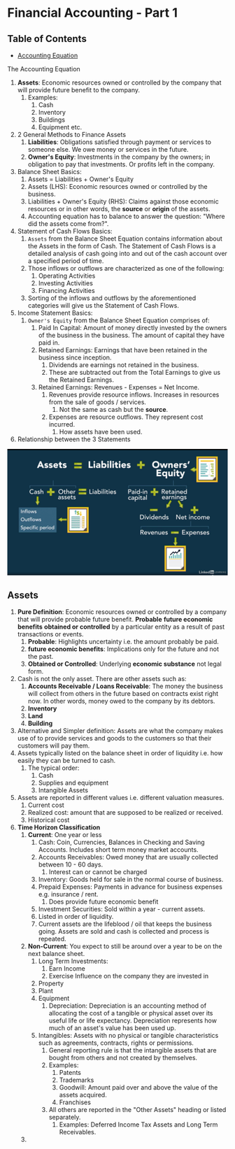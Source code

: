 # Financial Accounting - Part 1

## Table of Contents
* [Accounting Equation](#the-accounting-equation)

<a name="the-accounting-equation"> The Accounting Equation </a>

1. __Assets__: Economic resources owned or controlled by the company that will provide future benefit to the company. 
   1. Examples:
      1. Cash
      2. Inventory
      3. Buildings
      4. Equipment etc.
2. 2 General Methods to Finance Assets
   1. __Liabilities__: Obligations satisfied through payment or services to someone else. We owe money or services in the future.
   2. __Owner's Equity__: Investments in the company by the owners; in obligation to pay that investments. Or profits left in the company. 
3. Balance Sheet Basics:
   1. Assets = Liabilities + Owner's Equity
   2. Assets (LHS): Economic resources owned or controlled by the business.
   3. Liabilities + Owner's Equity (RHS): Claims against those economic resources or in other words, the __source__ or __origin__ of the assets. 
   4. Accounting equation has to balance to answer the question: "Where did the assets come from?".
4. Statement of Cash Flows Basics:
   1. ``Assets`` from the Balance Sheet Equation contains information about the Assets in the form of Cash. The Statement of Cash Flows is a detailed analysis of cash going into and out of the cash account over a specified period of time. 
   2. Those inflows or outflows are characterized as one of the following:
      1. Operating Activities
      2. Investing Activities
      3. Financing Activities
   3. Sorting of the inflows and outflows by the aforementioned categories will give us the Statement of Cash Flows. 
5. Income Statement Basics:
   1. ``Owner's Equity`` from the Balance Sheet Equation comprises of:
      1. Paid In Capital: Amount of money directly invested by the owners of the business in the business. The amount of capital they have paid in.
      2. Retained Earnings: Earnings that have been retained in the business since inception.
         1. Dividends are earnings not retained in the business.
         2. These are subtracted out from the Total Earnings to give us the Retained Earnings.
      3.  Retained Earnings: Revenues - Expenses = Net Income.
          1.  Revenues provide resource inflows. Increases in resources from the sale of goods / services.
              1.  Not the same as cash but the __source__.
          2.  Expenses are resource outflows. They represent cost incurred.
              1.  How assets have been used.
6. Relationship between the 3 Statements

![image](./pics/RelationshipBetweenAll.png)

## Assets

1. __Pure Definition__: Economic resources owned or controlled by a company that will provide probable future benefit. __Probable__ __future economic benefits__ __obtained or controlled__ by a particular entity as a result of past transactions or events.
   1. __Probable__: Highlights uncertainty i.e. the amount probably be paid.
   2. __future economic benefits__: Implications only for the future and not the past. 
   3. __Obtained or Controlled__: Underlying __economic substance__ not legal form. 
2. Cash is not the only asset. There are other assets such as:
   1. __Accounts Receivable / Loans Receivable__: The money the business will collect from others in the future based on contracts exist right now. In other words, money owed to the company by its debtors.
   2. __Inventory__
   3. __Land__
   4. __Building__ 
3. Alternative and Simpler definition: Assets are what the company makes use of to provide services and goods to the customers so that their customers will pay them.
4. Assets typically listed on the balance sheet in order of liquidity i.e. how easily they can be turned to cash.
   1. The typical order:
      1. Cash
      2. Supplies and equipment
      3. Intangible Assets
5. Assets are reported in different values i.e. different valuation measures.
   1. Current cost
   2. Realized cost: amount that are supposed to be realized or received.
   3. Historical cost
6. __Time Horizon Classification__
   1. __Current__: One year or less
      1. Cash: Coin, Currencies, Balances in Checking and Saving Accounts. Includes short term money market accounts.
      2. Accounts Receivables: Owed money that are usually collected between 10 - 60 days.
         1. Interest can or cannot be charged
      3. Inventory: Goods held for sale in the normal course of business.
      4. Prepaid Expenses: Payments in advance for business expenses e.g. insurance / rent.
         1. Does provide future economic benefit
      5. Investment Securities: Sold within a year - current assets.
      6. Listed in order of liquidity. 
      7. Current assets are the lifeblood / oil that keeps the business going. Assets are sold and cash is collected and process is repeated. 
   2. __Non-Current__: You expect to still be around over a year to be on the next balance sheet.
      1. Long Term Investments: 
         1. Earn Income
         2. Exercise Influence on the company they are invested in
      2. Property
      3. Plant
      4. Equipment
         1. Depreciation: Depreciation is an accounting method of allocating the cost of a tangible or physical asset over its useful life or life expectancy. Depreciation represents how much of an asset's value has been used up.
      5. Intangibles: Assets with no physical or tangible characteristics such as agreements, contracts, rights or permissions. 
         1. General reporting rule is that the intangible assets that are bought from others and not created by themselves.
         2. Examples:
            1. Patents
            2. Trademarks
            3. Goodwill: Amount paid over and above the value of the assets acquired.
            4. Franchises
         3. All others are reported in the "Other Assets" heading or listed separately.
            1. Examples: Deferred Income Tax Assets and Long Term Receivables.
   3. 
